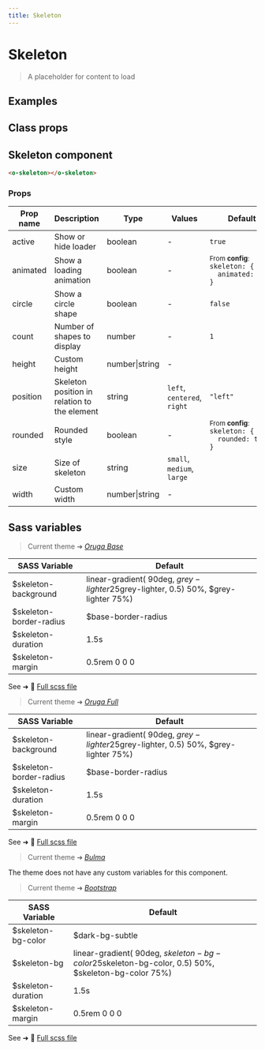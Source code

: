 ```yaml
---
title: Skeleton
---
```


# Skeleton

<div class="vp-doc">

> A placeholder for content to load

<Carbon />
</div>

<div class="vp-example">

## Examples

<example-skeleton />

</div>
<div class="vp-example">

## Class props

<inspector-skeleton-viewer />

</div>

<div class="vp-doc">

## Skeleton component

```html
<o-skeleton></o-skeleton>
```

### Props

| Prop name | Description                                  | Type           | Values                      | Default                                                                                                                                           |
| --------- | -------------------------------------------- | -------------- | --------------------------- | ------------------------------------------------------------------------------------------------------------------------------------------------- |
| active    | Show or hide loader                          | boolean        | -                           | <code style='white-space: nowrap; padding: 0;'>true</code>                                                                                        |
| animated  | Show a loading animation                     | boolean        | -                           | <div><small>From <b>config</b>:</small></div><code style='white-space: nowrap; padding: 0;'>skeleton: {<br>&nbsp;&nbsp;animated: true<br>}</code> |
| circle    | Show a circle shape                          | boolean        | -                           | <code style='white-space: nowrap; padding: 0;'>false</code>                                                                                       |
| count     | Number of shapes to display                  | number         | -                           | <code style='white-space: nowrap; padding: 0;'>1</code>                                                                                           |
| height    | Custom height                                | number\|string | -                           |                                                                                                                                                   |
| position  | Skeleton position in relation to the element | string         | `left`, `centered`, `right` | <code style='white-space: nowrap; padding: 0;'>"left"</code>                                                                                      |
| rounded   | Rounded style                                | boolean        | -                           | <div><small>From <b>config</b>:</small></div><code style='white-space: nowrap; padding: 0;'>skeleton: {<br>&nbsp;&nbsp;rounded: true<br>}</code>  |
| size      | Size of skeleton                             | string         | `small`, `medium`, `large`  |                                                                                                                                                   |
| width     | Custom width                                 | number\|string | -                           |                                                                                                                                                   |

</div>

<div class="vp-doc">

## Sass variables

<div class="theme-orugabase">

> Current theme ➜ _[Oruga Base](https://github.com/oruga-ui/theme-oruga)_

| SASS Variable           | Default                                                                                      |
| ----------------------- | -------------------------------------------------------------------------------------------- |
| $skeleton-background    | linear-gradient( 90deg, $grey-lighter 25%,  rgba($grey-lighter, 0.5) 50%, $grey-lighter 75%) |
| $skeleton-border-radius | $base-border-radius                                                                          |
| $skeleton-duration      | 1.5s                                                                                         |
| $skeleton-margin        | 0.5rem 0 0 0                                                                                 |

See ➜ 📄 [Full scss file](https://github.com/oruga-ui/theme-oruga/tree/main/src/assets/scss/components/_skeleton.scss)

</div><div class="theme-orugafull">

> Current theme ➜ _[Oruga Full](https://github.com/oruga-ui/theme-oruga)_

| SASS Variable           | Default                                                                                      |
| ----------------------- | -------------------------------------------------------------------------------------------- |
| $skeleton-background    | linear-gradient( 90deg, $grey-lighter 25%,  rgba($grey-lighter, 0.5) 50%, $grey-lighter 75%) |
| $skeleton-border-radius | $base-border-radius                                                                          |
| $skeleton-duration      | 1.5s                                                                                         |
| $skeleton-margin        | 0.5rem 0 0 0                                                                                 |

See ➜ 📄 [Full scss file](https://github.com/oruga-ui/theme-oruga/tree/main/src/assets/scss/components/_skeleton.scss)

</div><div class="theme-bulma">

> Current theme ➜ _[Bulma](https://github.com/oruga-ui/theme-bulma)_

<p>The theme does not have any custom variables for this component.</p>
</div><div class="theme-bootstrap">

> Current theme ➜ _[Bootstrap](https://github.com/oruga-ui/theme-bootstrap)_

| SASS Variable      | Default                                                                                                     |
| ------------------ | ----------------------------------------------------------------------------------------------------------- |
| $skeleton-bg-color | $dark-bg-subtle                                                                                             |
| $skeleton-bg       | linear-gradient( 90deg, $skeleton-bg-color 25%,  rgba($skeleton-bg-color, 0.5) 50%, $skeleton-bg-color 75%) |
| $skeleton-duration | 1.5s                                                                                                        |
| $skeleton-margin   | 0.5rem 0 0 0                                                                                                |

See ➜ 📄 [Full scss file](https://github.com/oruga-ui/theme-bootstrap/tree/main/src/assets/scss/components/_skeleton.scss)

</div>

</div>
